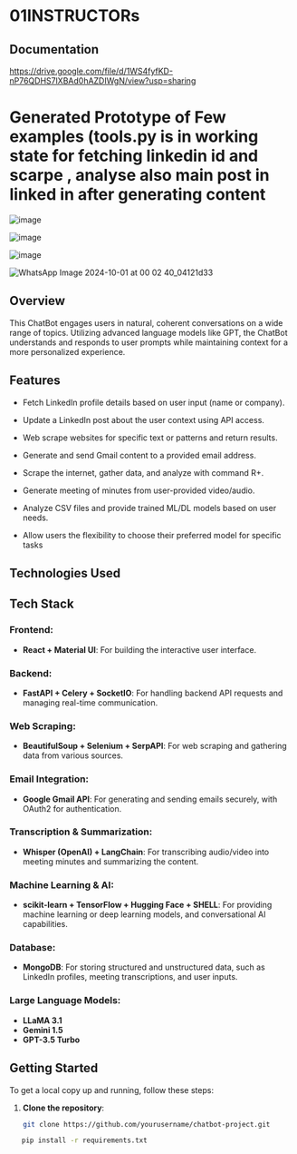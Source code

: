 # 01INSTRUCTORs
## Documentation 
https://drive.google.com/file/d/1WS4fyfKD-nP76QDHS7lXBAd0hAZDIWgN/view?usp=sharing

# Generated Prototype of Few examples  (tools.py is in working state for fetching linkedin id and scarpe , analyse also main post in linked in after generating content 

![image](https://github.com/user-attachments/assets/07c76b4e-dba8-4465-acd0-70e7d88ca9af)

![image](https://github.com/user-attachments/assets/5f136170-7730-467c-917f-3537e1b3615b)

![image](https://github.com/user-attachments/assets/1a35412b-2499-4eeb-bbd7-3e6183e2a940)

![WhatsApp Image 2024-10-01 at 00 02 40_04121d33](https://github.com/user-attachments/assets/04883de2-7537-43b1-bd31-b72b847c4c8b)



## Overview
This ChatBot engages users in natural, coherent conversations on a wide range of topics. Utilizing advanced language models like GPT, the ChatBot understands and responds to user prompts while maintaining context for a more personalized experience.

## Features
- Fetch LinkedIn profile details based on user input (name or company).

- Update a LinkedIn post about the user context using API access.

- Web scrape websites for specific text or patterns and return results.

- Generate and send Gmail content to a provided email address.

- Scrape the internet, gather data, and analyze with  command R+.

- Generate meeting of minutes from user-provided video/audio.

- Analyze CSV files and provide trained ML/DL models based on user needs.

- Allow users the flexibility to choose their preferred model for specific tasks


## Technologies Used
## Tech Stack

### Frontend:
- **React + Material UI**: For building the interactive user interface.

### Backend:
- **FastAPI + Celery + SocketIO**: For handling backend API requests and managing real-time communication.

### Web Scraping:
- **BeautifulSoup + Selenium + SerpAPI**: For web scraping and gathering data from various sources.

### Email Integration:
- **Google Gmail API**: For generating and sending emails securely, with OAuth2 for authentication.

### Transcription & Summarization:
- **Whisper (OpenAI) + LangChain**: For transcribing audio/video into meeting minutes and summarizing the content.

### Machine Learning & AI:
- **scikit-learn + TensorFlow + Hugging Face + SHELL**: For providing machine learning or deep learning models, and conversational AI capabilities.

### Database:
- **MongoDB**: For storing structured and unstructured data, such as LinkedIn profiles, meeting transcriptions, and user inputs.

### Large Language Models:
- **LLaMA 3.1**
- **Gemini 1.5**
- **GPT-3.5 Turbo**


## Getting Started
To get a local copy up and running, follow these steps:

1. **Clone the repository**:
   ```bash
   git clone https://github.com/yourusername/chatbot-project.git
```bash
   pip install -r requirements.txt
